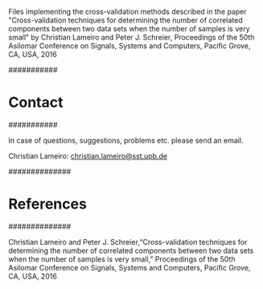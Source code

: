 Files implementing the cross-validation methods described in the paper "Cross-validation techniques for determining the number of correlated components between two data sets when the number of samples is very small" by Christian Lameiro and Peter J. Schreier,
Proceedings of the 50th Asilomar Conference on Signals, Systems and Computers, Pacific Grove, CA, USA, 2016

###########
# Contact #
###########

In case of questions, suggestions, problems etc. please send an email.

Christian Lameiro:
christian.lameiro@sst.upb.de

##############
# References #
##############

Christian Lameiro and Peter J. Schreier,“Cross-validation techniques for determining the number of correlated components between two data sets when the number of samples is very small,” Proceedings of the 50th Asilomar Conference on Signals, Systems and Computers, Pacific Grove, CA, USA, 2016
